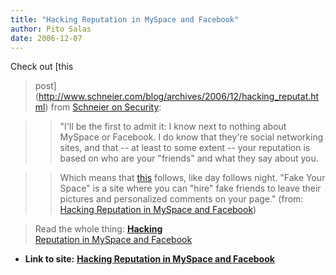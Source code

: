 ```yaml
---
title: "Hacking Reputation in MySpace and Facebook"
author: Pito Salas
date: 2006-12-07
---
```


Check out [this  
> post](<http://www.schneier.com/blog/archives/2006/12/hacking_reputat.html>)
> from [Schneier on Security](<http://www.schneier.com/blog/>):
>

>> "I'll be the first to admit it: I know next to nothing about MySpace or
Facebook. I do know that they're social networking sites, and that -- at least
to some extent -- your reputation is based on who are your "friends" and what
they say about you.

>>

>> Which means that [this](<http://www.fakeyourspace.com/>) follows, like day
follows night. "Fake Your Space" is a site where you can "hire" fake friends
to leave their pictures and personalized comments on your page." (from:
[Hacking Reputation in MySpace and
Facebook](<http://www.schneier.com/blog/archives/2006/12/hacking_reputat.html>))

>
> Read the whole thing: [**Hacking**  
>  Reputation in MySpace and
> Facebook](<http://www.schneier.com/blog/archives/2006/12/hacking_reputat.html>)


* **Link to site:** **[Hacking Reputation in MySpace and Facebook](None)**
